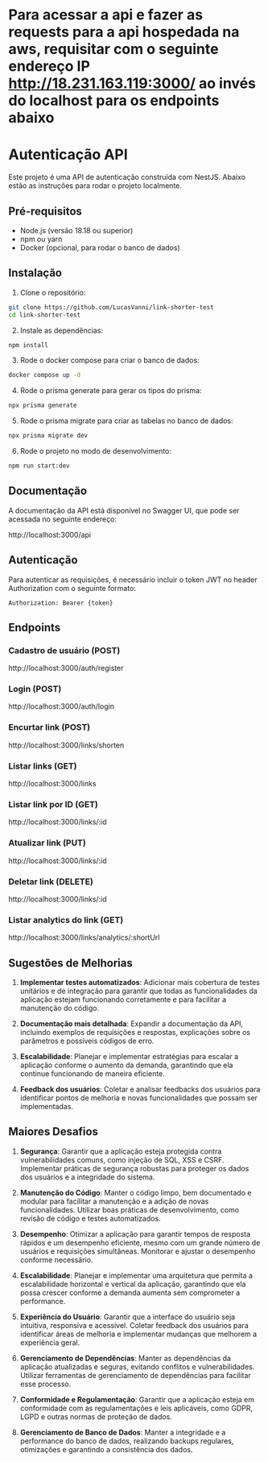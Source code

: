 

# Para acessar a api e fazer as requests para a api hospedada na aws, requisitar com o seguinte endereço IP http://18.231.163.119:3000/ ao invés do localhost para os endpoints abaixo


# Autenticação API

Este projeto é uma API de autenticação construída com NestJS. Abaixo estão as instruções para rodar o projeto localmente.

## Pré-requisitos

- Node.js (versão 18.18 ou superior)
- npm ou yarn
- Docker (opcional, para rodar o banco de dados)

## Instalação

1. Clone o repositório:

```bash
git clone https://github.com/LucasVanni/link-shorter-test
cd link-shorter-test
```

2. Instale as dependências:

```bash
npm install
```

3. Rode o docker compose para criar o banco de dados:

```bash
docker compose up -d
```

4. Rode o prisma generate para gerar os tipos do prisma:

```bash
npx prisma generate
```

5. Rode o prisma migrate para criar as tabelas no banco de dados:

```bash
npx prisma migrate dev
```

6. Rode o projeto no modo de desenvolvimento:

```bash
npm run start:dev
```

## Documentação

A documentação da API está disponível no Swagger UI, que pode ser acessada no seguinte endereço:

http://localhost:3000/api

## Autenticação

Para autenticar as requisições, é necessário incluir o token JWT no header Authorization com o seguinte formato:

```
Authorization: Bearer {token}
```

## Endpoints

### Cadastro de usuário (POST)

http://localhost:3000/auth/register

### Login (POST)

http://localhost:3000/auth/login

### Encurtar link (POST)

http://localhost:3000/links/shorten

### Listar links (GET)

http://localhost:3000/links

### Listar link por ID (GET)

http://localhost:3000/links/:id

### Atualizar link (PUT)

http://localhost:3000/links/:id

### Deletar link (DELETE)

http://localhost:3000/links/:id

### Listar analytics do link (GET)

http://localhost:3000/links/analytics/:shortUrl

## Sugestões de Melhorias

1. **Implementar testes automatizados**: Adicionar mais cobertura de testes unitários e de integração para garantir que todas as funcionalidades da aplicação estejam funcionando corretamente e para facilitar a manutenção do código.

2. **Documentação mais detalhada**: Expandir a documentação da API, incluindo exemplos de requisições e respostas, explicações sobre os parâmetros e possíveis códigos de erro.

3. **Escalabilidade**: Planejar e implementar estratégias para escalar a aplicação conforme o aumento da demanda, garantindo que ela continue funcionando de maneira eficiente.

4. **Feedback dos usuários**: Coletar e analisar feedbacks dos usuários para identificar pontos de melhoria e novas funcionalidades que possam ser implementadas.

## Maiores Desafios

1. **Segurança**: Garantir que a aplicação esteja protegida contra vulnerabilidades comuns, como injeção de SQL, XSS e CSRF. Implementar práticas de segurança robustas para proteger os dados dos usuários e a integridade do sistema.

2. **Manutenção do Código**: Manter o código limpo, bem documentado e modular para facilitar a manutenção e a adição de novas funcionalidades. Utilizar boas práticas de desenvolvimento, como revisão de código e testes automatizados.

3. **Desempenho**: Otimizar a aplicação para garantir tempos de resposta rápidos e um desempenho eficiente, mesmo com um grande número de usuários e requisições simultâneas. Monitorar e ajustar o desempenho conforme necessário.

4. **Escalabilidade**: Planejar e implementar uma arquitetura que permita a escalabilidade horizontal e vertical da aplicação, garantindo que ela possa crescer conforme a demanda aumenta sem comprometer a performance.

5. **Experiência do Usuário**: Garantir que a interface do usuário seja intuitiva, responsiva e acessível. Coletar feedback dos usuários para identificar áreas de melhoria e implementar mudanças que melhorem a experiência geral.

6. **Gerenciamento de Dependências**: Manter as dependências da aplicação atualizadas e seguras, evitando conflitos e vulnerabilidades. Utilizar ferramentas de gerenciamento de dependências para facilitar esse processo.

7. **Conformidade e Regulamentação**: Garantir que a aplicação esteja em conformidade com as regulamentações e leis aplicáveis, como GDPR, LGPD e outras normas de proteção de dados.

8. **Gerenciamento de Banco de Dados**: Manter a integridade e a performance do banco de dados, realizando backups regulares, otimizações e garantindo a consistência dos dados.
